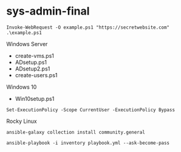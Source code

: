# sys-admin-final

```
Invoke-WebRequest -O example.ps1 "https://secretwebsite.com"
.\example.ps1
```

Windows Server
- create-vms.ps1
- ADsetup.ps1
- ADsetup2.ps1
- create-users.ps1

Windows 10
- Win10setup.ps1
```
Set-ExecutionPolicy -Scope CurrentUser -ExecutionPolicy Bypass
```


Rocky Linux
```
ansible-galaxy collection install community.general
```

```
ansible-playbook -i inventory playbook.yml --ask-become-pass
```
